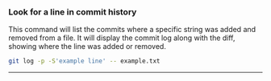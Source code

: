 ### Look for a line in commit history

This command will list the commits where a specific string was added and removed from a file.
It will display the commit log along with the diff, showing where the line was added or removed.
``` bash
git log -p -S'example line' -- example.txt
```
---
